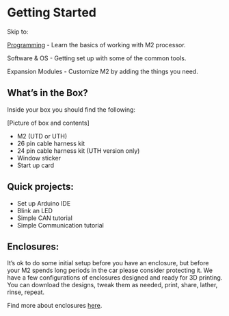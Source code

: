 Getting Started
===============

Skip to:

[Programming](http://docs.macchina.cc/m2/getting-started/programming) - Learn the basics of working with M2 processor.

Software & OS - Getting set up with some of the common tools.

Expansion Modules - Customize M2 by adding the things you need.

## What’s in the Box?
Inside your box you should find the following:


[Picture of box and contents]

- M2 (UTD or UTH)
- 26 pin cable harness kit
- 24 pin cable harness kit (UTH version only)
- Window sticker
- Start up card

## Quick projects:

- Set up Arduino IDE
- Blink an LED
- Simple CAN tutorial
- Simple Communication tutorial

## Enclosures:

It’s ok to do some initial setup before you have an enclosure, but before your M2 spends long periods in the car please consider protecting it. We have a few configurations of enclosures designed and ready for 3D printing. You can download the designs, tweak them as needed, print, share, lather, rinse, repeat.


Find more about enclosures [here](http://docs.macchina.cc/m2/technical-references/mechanical).
